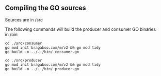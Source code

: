 ## Compiling the GO sources

Sources are in /src

The following commands will build the producer and consumer GO binaries in /bin



```
cd ./src/consumer
go mod init bragaboo.com/m/v2 && go mod tidy
go build -o ../../bin/ consumer.go
````

```
cd ./src/producer
go mod init bragaboo.com/m/v2 && go mod tidy
go build -o ../../bin/ producer.go
````
